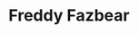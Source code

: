 ---
pid: CH575
title: Freddy Fazbear
location_transcription: North Phil temple.
zipcode: 
outside_phl: 
neighborhood: 
age: 
age_range: 
instagram: 
image_file_name: CH_575.jpg
proposal_transcription: This is a famous game by Scott Chothen it called Freddy Fazbean
topic: Unknown
topic_summary: '0'
type: Other No Form
keywords_other: 
credit: 
image_labels: 
twitter: 
facebook: 
permalink: "/monuments/ch575/"
layout: item-page
---